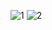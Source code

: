 ![1](https://user-images.githubusercontent.com/73483761/135897834-f808c4bb-8f78-428d-bb8e-af717c9f28d2.png)
![2](https://user-images.githubusercontent.com/73483761/135897834-f808c4bb-8f78-428d-bb8e-af717c9f28d2.png)
